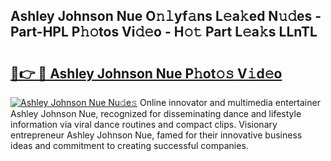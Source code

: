 ## Ashley Johnson Nue O𝚗𝚕yf𝚊ns L𝚎a𝚔ed N𝚞𝚍es - Part-HPL P𝚑𝚘tos Vi𝚍𝚎o - H𝚘𝚝 Part L𝚎a𝚔s LLnTL

# <h2><a href="http://kf9lro5.oniu.top/?m=Ashley+Johnson+Nue">🔗👉 🔴 Ashley Johnson Nue P𝚑ot𝚘𝚜 V𝚒d𝚎o</a></h2>

[![Ashley Johnson Nue Nu𝚍e𝚜](https://i.imgur.com/0qMVB7G.gif)](http://kf9lro5.oniu.top/?m=Ashley+Johnson+Nue)
Online innovator and multimedia entertainer Ashley Johnson Nue, recognized for disseminating dance and lifestyle information via viral dance routines and compact clips. Visionary entrepreneur Ashley Johnson Nue, famed for their innovative business ideas and commitment to creating successful companies.  
